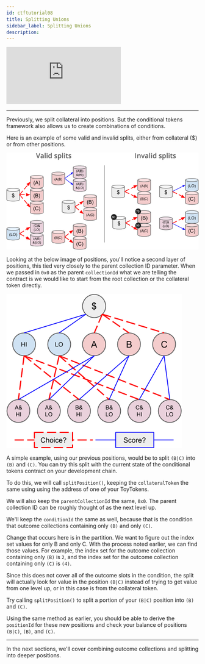 ```yaml
---
id: ctftutorial08
title: Splitting Unions
sidebar_label: Splitting Unions
description:
---
```

<div class="resp-container">
    <iframe class="resp-iframe" src="https://www.youtube-nocookie.com/embed/uZNWq07Y4Ag?start=705" frameborder="0" allow="accelerometer; autoplay; encrypted-media; gyroscope; picture-in-picture" allowfullscreen></iframe>
</div>

---

Previously, we split collateral into positions. But the conditional tokens framework also allows us to create combinations of conditions.

Here is an example of some valid and invalid splits, either from collateral ($) or from other positions.

![Valid and invalid splits](assets/valid-vs-invalid-splits.png)

Looking at the below image of positions, you'll notice a second layer of positions, this tied very closely to the parent collection ID parameter. When we passed in `0x0` as the parent `collectionId` what we are telling the contract is we would like to start from the root collection or the collateral token directly.

![Splitting Unions](assets/v2-cond-market-slots-only.png)

A simple example, using our previous positions, would be to split `(B|C)` into `(B)` and `(C)`. You can try this split with the current state of the conditional tokens contract on your development chain.

To do this, we will call `splitPosition()`, keeping the `collateralToken` the same using using the address of one of your ToyTokens.

We will also keep the `parentCollectionId` the same, `0x0`. The parent collection ID can be roughly thought of as the next level up.

We'll keep the `conditionId` the same as well, because that is the condition that outcome collections containing only `(B)` and only `(C)`.

Change that occurs here is in the partition. We want to figure out the index set values for only B and only C. With the process noted earlier, we can find those values. For example, the index set for the outcome collection containing only `(B)` is `2`, and the index set for the outcome collection containing only `(C)` is `(4)`.

Since this does not cover all of the outcome slots in the condition, the split will actually look for value in the position `(B|C)` instead of trying to get value from one level up, or in this case is from the collateral token.

Try calling `splitPosition()` to split a portion of your `(B|C)` position into `(B)` and `(C)`.

Using the same method as earlier, you should be able to derive the `positionId` for these new positions and check your balance of positions `(B|C)`, `(B)`, and `(C)`.

---

In the next sections, we'll cover combining outcome collections and splitting into deeper positions.
